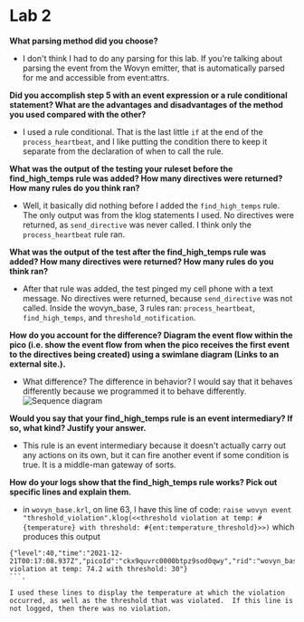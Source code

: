 # Lab 2

**What parsing method did you choose?**
* I don't think I had to do any parsing for this lab.  If you're talking about parsing the event from the Wovyn emitter, that is automatically parsed for me and accessible from event:attrs.

**Did you accomplish step 5 with an event expression or a rule conditional statement? What are the advantages and disadvantages of the method you used compared with the other?**
* I used a rule conditional.  That is the last little `if` at the end of the `process_heartbeat`, and I like putting the condition there to keep it separate from the declaration of when to call the rule.

**What was the output of the testing your ruleset before the find_high_temps rule was added? How many directives were returned? How many rules do you think ran?**
* Well, it basically did nothing before I added the `find_high_temps` rule.  The only output was from the klog statements I used.  No directives were returned, as `send_directive` was never called.  I think only the `process_heartbeat` rule ran.

**What was the output of the test after the find_high_temps rule was added? How many directives were returned? How many rules do you think ran?**
* After that rule was added, the test pinged my cell phone with a text message.  No directives were returned, because `send_directive` was not called.  Inside the wovyn_base, 3 rules ran: `process_heartbeat`, `find_high_temps`, and `threshold_notification`.

**How do you account for the difference? Diagram the event flow within the pico (i.e. show the event flow from when the pico receives the first event to the directives being created) using a swimlane diagram (Links to an external site.).**
* What difference?  The difference in behavior?  I would say that it behaves differently because we programmed it to behave differently.  ![Sequence diagram](https://static.swimlanes.io/333954f71ca4c3e5f6fb052ceeb05ba7.png)


**Would you say that your find_high_temps rule is an event intermediary? If so, what kind? Justify your answer.**
* This rule is an event intermediary because it doesn't actually carry out any actions on its own, but it can fire another event if some condition is true.  It is a middle-man gateway of sorts.

**How do your logs show that the find_high_temps rule works? Pick out specific lines and explain them.**
* in `wovyn_base.krl`, on line 63, I have this line of code: 
`raise wovyn event "threshold_violation".klog(<<threshold violation at temp: #{temperature} with threshold: #{ent:temperature_threshold}>>)` which produces this output 
```
{"level":40,"time":"2021-12-21T00:17:08.937Z","picoId":"ckx9quvrc0000btpz9sod0qwy","rid":"wovyn_base","txnId":"ckxfcxwl1005xvipze9nf0ola","val":"threshold_violation","msg":"threshold violation at temp: 74.2 with threshold: 30"}
```.

I used these lines to display the temperature at which the violation occurred, as well as the threshold that was violated.  If this line is not logged, then there was no violation.